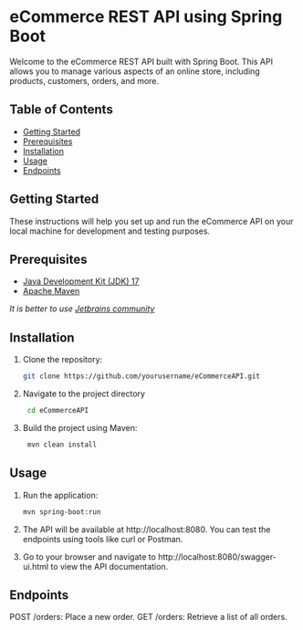 # eCommerce REST API using Spring Boot

Welcome to the eCommerce REST API built with Spring Boot. 
This API allows you to manage various aspects of an online store, including products, customers, orders, and more.

## Table of Contents

- [Getting Started](#getting-started)
- [Prerequisites](#prerequisites)
- [Installation](#installation)
- [Usage](#usage)
- [Endpoints](#endpoints)

## Getting Started

These instructions will help you set up and run the eCommerce API on your local machine for development and testing purposes.

## Prerequisites

- [Java Development Kit (JDK) 17](https://docs.aws.amazon.com/corretto/latest/corretto-17-ug/downloads-list.html)
- [Apache Maven](https://maven.apache.org/download.cgi)

*It is better to use [Jetbrains community](https://www.jetbrains.com/idea/download/)*

## Installation

1. Clone the repository:
   ```bash
   git clone https://github.com/yourusername/eCommerceAPI.git

2. Navigate to the project directory
   ```bash
    cd eCommerceAPI
   
3. Build the project using Maven:
   ```bash
    mvn clean install

## Usage

1. Run the application:
    ```bash
    mvn spring-boot:run

2. The API will be available at http://localhost:8080. 
You can test the endpoints using tools like curl or Postman.

3. Go to your browser and navigate to http://localhost:8080/swagger-ui.html 
 to view the API documentation.

## Endpoints

POST /orders: Place a new order.
GET /orders: Retrieve a list of all orders.